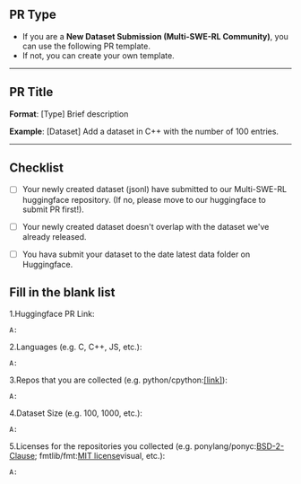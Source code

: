 <!-- Please delete unselected PR type sections -->
## PR Type
- If you are a **New Dataset Submission (Multi-SWE-RL Community)**, you can use the following PR template.
- If not, you can create your own template.

---

## PR Title

**Format**:  [Type] Brief description

**Example**:  [Dataset] Add a dataset in C++ with the number of 100 entries.

---
<!-- New Dataset Submission (Multi-SWE-RL Community) PRs fill below -->
## Checklist 

- [ ]  Your newly created dataset (jsonl) have submitted to our Multi-SWE-RL huggingface repository. (If no, please move to our huggingface to submit PR first!).
- [ ]  Your newly created dataset doesn't overlap with the dataset we've already released.
- [ ]  You hava submit your dataset to the date latest data folder on Huggingface.


## Fill in the blank list 

1.Huggingface PR Link:

`A:`

2.Languages (e.g. C, C++, JS, etc.):

`A:`

3.Repos that you are collected (e.g. python/cpython:[[link]](https://github.com/python/cpython)):

`A:`

4.Dataset Size (e.g. 100, 1000, etc.):

`A:`

5.Licenses for the repositories you collected (e.g. ponylang/ponyc:[BSD-2-Clause](https://github.com/ponylang/ponyc#BSD-2-Clause-1-ov-file); fmtlib/fmt:[MIT license](https://github.com/fmtlib/fmt/blob/master/LICENSE)visual, etc.):

`A:`

